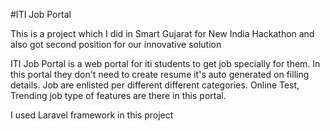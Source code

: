 #ITI Job Portal

This is a project which I did in Smart Gujarat for New India Hackathon and also got second position for our innovative solution

ITI Job Portal is a web portal for iti students to get job specially for them. In this portal they don't need to  create resume it's auto generated on filling details. Job are enlisted per different different categories. Online Test, Trending job type of features are there in this portal.

I used Laravel framework in this project
  
